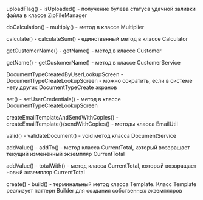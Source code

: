uploadFlag() - isUploaded() - получение булева статуса удачной заливки файла в классе ZipFileManager

doCalculation() - multiply() - метод в классе Multiplier

calculate() - calculateSum() - единственный метод в классе Calculator

getCustomerName() - getName() - метод в классе Customer

getName() - getCustomerName() - метод в классе CustomerService

DocumentTypeCreatedByUserLookupScreen - DocumentTypeCreateLookupScreen - можно сократить, если в системе нету других DocumentTypeCreate экранов

set() - setUserCredentials() - метод в классе DocumentTypeCreateLookupScreen

createEmailTemplateAndSendWithCopies() - createEmailTemplate()/sendWithCopies() - методы класса EmailUtil

valid() - validateDocument() - void метод класса DocumentService

addValue() - addTo() - метод класса CurrentTotal, который возвращает текущий изменённый экземпляр CurrentTotal

addValue() - totalWith() - метод класса CurrentTotal, который возвращает новый экземпляр CurrentTotal

create() - build() - терминальный метод класса Template. Класс Template реализует паттерн Builder для создания собственных экземпляров